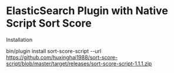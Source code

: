 # ElasticSearch Plugin with Native Script Sort Score

Installation


  bin/plugin install sort-score-script --url https://github.com/huxinghai1988/sort-score-script/blob/master/target/releases/sort-score-script-1.1.1.zip
